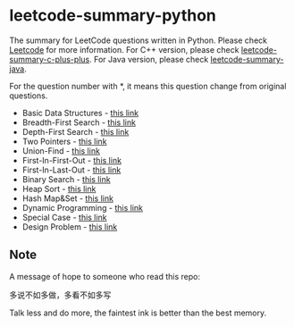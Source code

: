 # leetcode-summary-python

The summary for LeetCode questions written in Python. Please check [Leetcode](https://leetcode.com/) for more information. For C++ version, please check [leetcode-summary-c-plus-plus](https://github.com/weikunhan/leetcode-summary-c-plus-plus). For Java version, please check [leetcode-summary-java](https://github.com/weikunhan/leetcode-summary-java).

For the question number with *, it means this question change from original questions.

* Basic Data Structures - [this link](./basic_data_structures/README.md)
* Breadth-First Search - [this link](./bfs/README.md)
* Depth-First Search - [this link](./dfs/README.md)
* Two Pointers - [this link](./two_pointers/README.md)
* Union-Find - [this link](./uf/README.md)
* First-In-First-Out - [this link](./fifo/README.md)
* First-In-Last-Out - [this link](./filo/README.md)
* Binary Search - [this link](./binary_search/README.md)
* Heap Sort - [this link](./heap_sort/README.md)
* Hash Map&Set - [this link](./hash_map_set/README.md)
* Dynamic Programming - [this link](./dp/README.md)
* Special Case - [this link](./special_case/README.md)
* Design Problem - [this link](./design_problem/README.md)

## Note

A message of hope to someone who read this repo:

多说不如多做，多看不如多写

Talk less and do more, the faintest ink is better than the best memory.